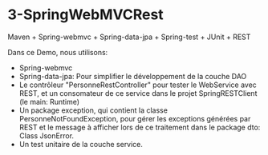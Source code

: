 # 3-SpringWebMVCRest
Maven + Spring-webmvc + Spring-data-jpa + Spring-test + JUnit + REST

Dans ce Demo, nous utilisons:
  - Spring-webmvc
  - Spring-data-jpa: Pour simplifier le développement de la couche DAO
  - Le contrôleur "PersonneRestController" pour tester le WebService avec REST,  et un consomateur de ce service dans le projet 
	  SpringRESTClient (le main: Runtime)
  - Un package exception, qui contient la classe PersonneNotFoundException, pour gérer les exceptions  générées par REST
	  et le message à afficher lors de ce traitement dans le package dto: Class JsonError.
  - Un test unitaire de la couche service.
